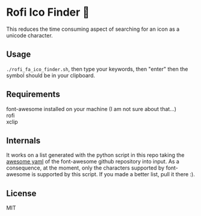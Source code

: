 # Rofi Ico Finder 
This reduces the time consuming aspect of searching for an icon as a unicode character.

## Usage   
`./rofi_fa_ico_finder.sh`, then type your keywords, then "enter" then the symbol should be in your clipboard.   

## Requirements   
font-awesome installed on your machine (I am not sure about that...)   
rofi   
xclip   

## Internals

It works on a list generated with the python script in this repo taking the [awesome yaml](https://raw.githubusercontent.com/FortAwesome/Font-Awesome/master/src/icons.yml) of the font-awesome github repository into input. As a consequence, at the moment, only the characters supported by font-awesome is supported by this script. If you made a better list, pull it there :). 

## License
MIT

